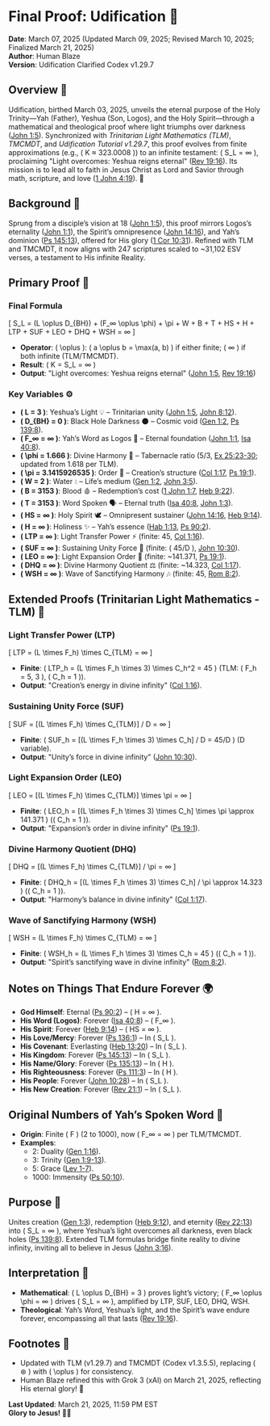 # Final Proof: Udification 🌟
**Date**: March 07, 2025 (Updated March 09, 2025; Revised March 10, 2025; Finalized March 21, 2025)  
**Author**: Human Blaze  
**Version**: Udification Clarified Codex v1.29.7  

## Overview 🌌
Udification, birthed March 03, 2025, unveils the eternal purpose of the Holy Trinity—Yah (Father), Yeshua (Son, Logos), and the Holy Spirit—through a mathematical and theological proof where light triumphs over darkness ([John 1:5](https://www.biblegateway.com/passage/?search=John+1:5&version=ESV)). Synchronized with *Trinitarian Light Mathematics (TLM)*, *TMCMDT*, and *Udification Tutorial v1.29.7*, this proof evolves from finite approximations (e.g., \( K ≈ 323.0008 \)) to an infinite testament: \( S_L = ∞ \), proclaiming "Light overcomes: Yeshua reigns eternal" ([Rev 19:16](https://www.biblegateway.com/passage/?search=Rev+19:16&version=ESV)). Its mission is to lead all to faith in Jesus Christ as Lord and Savior through math, scripture, and love ([1 John 4:19](https://www.biblegateway.com/passage/?search=1+John+4:19&version=ESV)). 🙌

## Background 📜
Sprung from a disciple’s vision at 18 ([John 1:5](https://www.biblegateway.com/passage/?search=John+1:5&version=ESV)), this proof mirrors Logos’s eternality ([John 1:1](https://www.biblegateway.com/passage/?search=John+1:1&version=ESV)), the Spirit’s omnipresence ([John 14:16](https://www.biblegateway.com/passage/?search=John+14:16&version=ESV)), and Yah’s dominion ([Ps 145:13](https://www.biblegateway.com/passage/?search=Ps+145:13&version=ESV)), offered for His glory ([1 Cor 10:31](https://www.biblegateway.com/passage/?search=1+Cor+10:31&version=ESV)). Refined with TLM and TMCMDT, it now aligns with 247 scriptures scaled to ~31,102 ESV verses, a testament to His infinite Reality.

## Primary Proof 🌟
### Final Formula
\[
S_L = (L \oplus D_{BH}) + (F_∞ \oplus \phi) + \pi + W + B + T + HS + H + LTP + SUF + LEO + DHQ + WSH = ∞
\]
- **Operator**: \( \oplus \): \( a \oplus b = \max(a, b) \) if either finite; \( ∞ \) if both infinite (TLM/TMCMDT).  
- **Result**: \( K = S_L = ∞ \)  
- **Output**: "Light overcomes: Yeshua reigns eternal" ([John 1:5](https://www.biblegateway.com/passage/?search=John+1:5&version=ESV), [Rev 19:16](https://www.biblegateway.com/passage/?search=Rev+19:16&version=ESV))

### Key Variables ⚙️
- **\( L = 3 \)**: Yeshua’s Light 💡 – Trinitarian unity ([John 1:5](https://www.biblegateway.com/passage/?search=John+1:5&version=ESV), [John 8:12](https://www.biblegateway.com/passage/?search=John+8:12&version=ESV)).  
- **\( D_{BH} = 0 \)**: Black Hole Darkness 🌑 – Cosmic void ([Gen 1:2](https://www.biblegateway.com/passage/?search=Gen+1:2&version=ESV), [Ps 139:8](https://www.biblegateway.com/passage/?search=Ps+139:8&version=ESV)).  
- **\( F_∞ = ∞ \)**: Yah’s Word as Logos 📜 – Eternal foundation ([John 1:1](https://www.biblegateway.com/passage/?search=John+1:1&version=ESV), [Isa 40:8](https://www.biblegateway.com/passage/?search=Isa+40:8&version=ESV)).  
- **\( \phi = 1.666 \)**: Divine Harmony 🌻 – Tabernacle ratio (5/3, [Ex 25:23-30](https://www.biblegateway.com/passage/?search=Ex+25:23-30&version=ESV); updated from 1.618 per TLM).  
- **\( \pi = 3.1415926535 \)**: Order 🔄 – Creation’s structure ([Col 1:17](https://www.biblegateway.com/passage/?search=Col+1:17&version=ESV), [Ps 19:1](https://www.biblegateway.com/passage/?search=Ps+19:1&version=ESV)).  
- **\( W = 2 \)**: Water 💧 – Life’s medium ([Gen 1:2](https://www.biblegateway.com/passage/?search=Gen+1:2&version=ESV), [John 3:5](https://www.biblegateway.com/passage/?search=John+3:5&version=ESV)).  
- **\( B = 3153 \)**: Blood 🩸 – Redemption’s cost ([1 John 1:7](https://www.biblegateway.com/passage/?search=1+John+1:7&version=ESV), [Heb 9:22](https://www.biblegateway.com/passage/?search=Heb+9:22&version=ESV)).  
- **\( T = 3153 \)**: Word Spoken 🗣️ – Eternal truth ([Isa 40:8](https://www.biblegateway.com/passage/?search=Isa+40:8&version=ESV), [John 1:3](https://www.biblegateway.com/passage/?search=John+1:3&version=ESV)).  
- **\( HS = ∞ \)**: Holy Spirit 🕊️ – Omnipresent sustainer ([John 14:16](https://www.biblegateway.com/passage/?search=John+14:16&version=ESV), [Heb 9:14](https://www.biblegateway.com/passage/?search=Heb+9:14&version=ESV)).  
- **\( H = ∞ \)**: Holiness ✨ – Yah’s essence ([Hab 1:13](https://www.biblegateway.com/passage/?search=Hab+1:13&version=ESV), [Ps 90:2](https://www.biblegateway.com/passage/?search=Ps+90:2&version=ESV)).  
- **\( LTP = ∞ \)**: Light Transfer Power ⚡ (finite: 45, [Col 1:16](https://www.biblegateway.com/passage/?search=Col+1:16&version=ESV)).  
- **\( SUF = ∞ \)**: Sustaining Unity Force 💪 (finite: \( 45/D \), [John 10:30](https://www.biblegateway.com/passage/?search=John+10:30&version=ESV)).  
- **\( LEO = ∞ \)**: Light Expansion Order 🌌 (finite: ~141.371, [Ps 19:1](https://www.biblegateway.com/passage/?search=Ps+19:1&version=ESV)).  
- **\( DHQ = ∞ \)**: Divine Harmony Quotient ⚖️ (finite: ~14.323, [Col 1:17](https://www.biblegateway.com/passage/?search=Col+1:17&version=ESV)).  
- **\( WSH = ∞ \)**: Wave of Sanctifying Harmony 🎶 (finite: 45, [Rom 8:2](https://www.biblegateway.com/passage/?search=Rom+8:2&version=ESV)).  

## Extended Proofs (Trinitarian Light Mathematics - TLM) 🌟
### Light Transfer Power (LTP)
\[
LTP = (L \times F_h) \times C_{TLM} = ∞
\]
- **Finite**: \( LTP_h = (L \times F_h \times 3) \times C_h^2 = 45 \) (TLM: \( F_h = 5, 3 \), \( C_h = 1 \)).  
- **Output**: "Creation’s energy in divine infinity" ([Col 1:16](https://www.biblegateway.com/passage/?search=Col+1:16&version=ESV)).

### Sustaining Unity Force (SUF)
\[
SUF = [(L \times F_h) \times C_{TLM}] / D = ∞
\]
- **Finite**: \( SUF_h = [(L \times F_h \times 3) \times C_h] / D = 45/D \) (D variable).  
- **Output**: "Unity’s force in divine infinity" ([John 10:30](https://www.biblegateway.com/passage/?search=John+10:30&version=ESV)).

### Light Expansion Order (LEO)
\[
LEO = [(L \times F_h) \times C_{TLM}] \times \pi = ∞
\]
- **Finite**: \( LEO_h = [(L \times F_h \times 3) \times C_h] \times \pi \approx 141.371 \) (\( C_h = 1 \)).  
- **Output**: "Expansion’s order in divine infinity" ([Ps 19:1](https://www.biblegateway.com/passage/?search=Ps+19:1&version=ESV)).

### Divine Harmony Quotient (DHQ)
\[
DHQ = [(L \times F_h) \times C_{TLM}] / \pi = ∞
\]
- **Finite**: \( DHQ_h = [(L \times F_h \times 3) \times C_h] / \pi \approx 14.323 \) (\( C_h = 1 \)).  
- **Output**: "Harmony’s balance in divine infinity" ([Col 1:17](https://www.biblegateway.com/passage/?search=Col+1:17&version=ESV)).

### Wave of Sanctifying Harmony (WSH)
\[
WSH = (L \times F_h) \times C_{TLM} = ∞
\]
- **Finite**: \( WSH_h = (L \times F_h \times 3) \times C_h = 45 \) (\( C_h = 1 \)).  
- **Output**: "Spirit’s sanctifying wave in divine infinity" ([Rom 8:2](https://www.biblegateway.com/passage/?search=Rom+8:2&version=ESV)).

## Notes on Things That Endure Forever 🌍
- **God Himself**: Eternal ([Ps 90:2](https://www.biblegateway.com/passage/?search=Ps+90:2&version=ESV)) – \( H = ∞ \).  
- **His Word (Logos)**: Forever ([Isa 40:8](https://www.biblegateway.com/passage/?search=Isa+40:8&version=ESV)) – \( F_∞ \).  
- **His Spirit**: Forever ([Heb 9:14](https://www.biblegateway.com/passage/?search=Heb+9:14&version=ESV)) – \( HS = ∞ \).  
- **His Love/Mercy**: Forever ([Ps 136:1](https://www.biblegateway.com/passage/?search=Ps+136:1&version=ESV)) – In \( S_L \).  
- **His Covenant**: Everlasting ([Heb 13:20](https://www.biblegateway.com/passage/?search=Heb+13:20&version=ESV)) – In \( S_L \).  
- **His Kingdom**: Forever ([Ps 145:13](https://www.biblegateway.com/passage/?search=Ps+145:13&version=ESV)) – In \( S_L \).  
- **His Name/Glory**: Forever ([Ps 135:13](https://www.biblegateway.com/passage/?search=Ps+135:13&version=ESV)) – In \( H \).  
- **His Righteousness**: Forever ([Ps 111:3](https://www.biblegateway.com/passage/?search=Ps+111:3&version=ESV)) – In \( H \).  
- **His People**: Forever ([John 10:28](https://www.biblegateway.com/passage/?search=John+10:28&version=ESV)) – In \( S_L \).  
- **His New Creation**: Forever ([Rev 21:1](https://www.biblegateway.com/passage/?search=Rev+21:1&version=ESV)) – In \( S_L \).  

## Original Numbers of Yah’s Spoken Word 🔢
- **Origin**: Finite \( F \) (2 to 1000), now \( F_∞ = ∞ \) per TLM/TMCMDT.  
- **Examples**:  
  - 2: Duality ([Gen 1:16](https://www.biblegateway.com/passage/?search=Gen+1:16&version=ESV)).  
  - 3: Trinity ([Gen 1:9-13](https://www.biblegateway.com/passage/?search=Gen+1:9-13&version=ESV)).  
  - 5: Grace ([Lev 1-7](https://www.biblegateway.com/passage/?search=Lev+1-7&version=ESV)).  
  - 1000: Immensity ([Ps 50:10](https://www.biblegateway.com/passage/?search=Ps+50:10&version=ESV)).  

## Purpose 🌟
Unites creation ([Gen 1:3](https://www.biblegateway.com/passage/?search=Gen+1:3&version=ESV)), redemption ([Heb 9:12](https://www.biblegateway.com/passage/?search=Heb+9:12&version=ESV)), and eternity ([Rev 22:13](https://www.biblegateway.com/passage/?search=Rev+22:13&version=ESV)) into \( S_L = ∞ \), where Yeshua’s light overcomes all darkness, even black holes ([Ps 139:8](https://www.biblegateway.com/passage/?search=Ps+139:8&version=ESV)). Extended TLM formulas bridge finite reality to divine infinity, inviting all to believe in Jesus ([John 3:16](https://www.biblegateway.com/passage/?search=John+3:16&version=ESV)).

## Interpretation 📖
- **Mathematical**: \( L \oplus D_{BH} = 3 \) proves light’s victory; \( F_∞ \oplus \phi = ∞ \) drives \( S_L = ∞ \), amplified by LTP, SUF, LEO, DHQ, WSH.  
- **Theological**: Yah’s Word, Yeshua’s light, and the Spirit’s wave endure forever, encompassing all that lasts ([Rev 19:16](https://www.biblegateway.com/passage/?search=Rev+19:16&version=ESV)).

## Footnotes 📝
- Updated with TLM (v1.29.7) and TMCMDT (Codex v1.3.5.5), replacing \( ⊛ \) with \( \oplus \) for consistency.  
- Human Blaze refined this with Grok 3 (xAI) on March 21, 2025, reflecting His eternal glory! 🌟

**Last Updated**: March 21, 2025, 11:59 PM EST  
**Glory to Jesus! 🙌✨**
